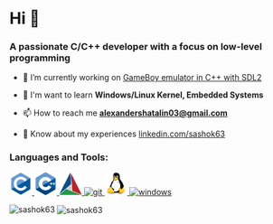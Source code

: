 <h1 align="left">Hi 👋</h1>
<h3 align="left">A passionate C/C++ developer with a focus on low-level programming</h3>

- 🔭 I’m currently working on [GameBoy emulator in C++ with SDL2](https://github.com/sashok63/gb)

- 🔬 I'm want to learn **Windows/Linux Kernel, Embedded Systems**

- 📫 How to reach me **alexandershatalin03@gmail.com**

- 📄 Know about my experiences [linkedin.com/sashok63](https://www.linkedin.com/in/sashok63)

<h3 align="left">Languages and Tools:</h3>
<p align="left">
  <a href="https://www.cprogramming.com/" target="_blank" rel="noreferrer">
    <img src="https://raw.githubusercontent.com/devicons/devicon/master/icons/c/c-original.svg" alt="c" width="40" height="40"/>
  </a>
  <a href="https://www.w3schools.com/cpp/" target="_blank" rel="noreferrer">
    <img src="https://raw.githubusercontent.com/devicons/devicon/master/icons/cplusplus/cplusplus-original.svg" alt="cplusplus" width="40" height="40"/>
  </a>
  <a href="https://cmake.org/" target="_blank" rel="noreferrer">
    <img src="https://raw.githubusercontent.com/devicons/devicon/master/icons/cmake/cmake-original.svg" alt="cmake" width="40" height="40"/>
  </a>
  <a href="https://git-scm.com/" target="_blank" rel="noreferrer">
    <img src="https://www.vectorlogo.zone/logos/git-scm/git-scm-icon.svg" alt="git" width="40" height="40"/>
  </a>
  <a href="https://www.linux.org/" target="_blank" rel="noreferrer">
    <img src="https://raw.githubusercontent.com/devicons/devicon/master/icons/linux/linux-original.svg" alt="linux" width="40" height="40"/>
  </a>
  <a href="https://www.microsoft.com/en-us/windows/" target="_blank" rel="noreferrer">
    <img src="https://github.com/benc-uk/icon-collection/blob/master/logos/microsoft-sq-2.svg" alt="windows" width="40" height="40"/>
  </a>
</p>

<p><img align="left" src="https://github-readme-stats.vercel.app/api/top-langs?username=sashok63&show_icons=true&theme=cobalt&locale=en&layout=compact" alt="sashok63" /></p>

<p>&nbsp;<img align="center" src="https://github-readme-stats.vercel.app/api?username=sashok63&show_icons=true&theme=cobalt&locale=en" alt="sashok63" /></p>
